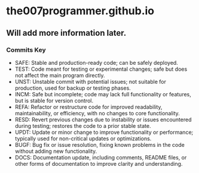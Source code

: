 # the007programmer.github.io

## Will add more information later.

### Commits Key
- SAFE: Stable and production-ready code; can be safely deployed.
- TEST: Code meant for testing or experimental changes; safe but does not affect the main program directly.
- UNST: Unstable commit with potential issues; not suitable for production, used for backup or testing phases.
- INCM: Safe but incomplete; code may lack full functionality or features, but is stable for version control.
- REFA: Refactor or restructure code for improved readability, maintainability, or efficiency, with no changes to core functionality.
- RESD: Revert previous changes due to instability or issues encountered during testing; restores the code to a prior stable state.
- UPDT: Update or minor change to improve functionality or performance; typically used for non-critical updates or optimizations.
- BUGF: Bug fix or issue resolution, fixing known problems in the code without adding new functionality.
- DOCS: Documentation update, including comments, README files, or other forms of documentation to improve clarity and understanding.